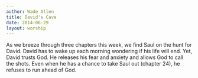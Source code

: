 ```yaml
---
author: Wade Allen
title: David's Cave
date: 2014-06-29
layout: worship
---
```


As we breeze through three chapters this week, we find Saul on the hunt for David. David has to wake up each morning wondering if his life will end. Yet, David trusts God. He releases his fear and anxiety and allows God to call the shots. Even when he has a chance to take Saul out (chapter 24), he refuses to run ahead of God.
